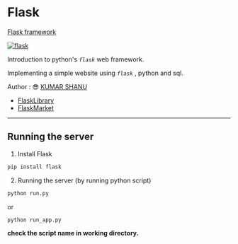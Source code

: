 # Flask

[Flask framework](https://flask.palletsprojects.com/)

[![flask](https://flask.palletsprojects.com/en/1.1.x/_images/flask-logo.png)](https://flask.palletsprojects.com/)

Introduction to python's *`flask`* web framework.

Implementing a simple website using *`flask`* , python and sql.

Author : :sunglasses: [KUMAR SHANU](https://github.com/its-Kumar/)

* [FlaskLibrary](FlaskLibrary)
* [FlaskMarket](FlaskMarket)

---

## Running the server

1. Install Flask

  ```sh
  pip install flask
  ```

2. Running the server (by running python script)

```sh
python run.py
```

or

```sh
python run_app.py
```

**check the script name in working directory.**
